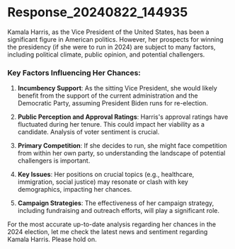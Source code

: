 # Response_20240822_144935

Kamala Harris, as the Vice President of the United States, has been a significant figure in American politics. However, her prospects for winning the presidency (if she were to run in 2024) are subject to many factors, including political climate, public opinion, and potential challengers.

### Key Factors Influencing Her Chances:

1. **Incumbency Support**: As the sitting Vice President, she would likely benefit from the support of the current administration and the Democratic Party, assuming President Biden runs for re-election.

2. **Public Perception and Approval Ratings**: Harris's approval ratings have fluctuated during her tenure. This could impact her viability as a candidate. Analysis of voter sentiment is crucial.

3. **Primary Competition**: If she decides to run, she might face competition from within her own party, so understanding the landscape of potential challengers is important.

4. **Key Issues**: Her positions on crucial topics (e.g., healthcare, immigration, social justice) may resonate or clash with key demographics, impacting her chances.

5. **Campaign Strategies**: The effectiveness of her campaign strategy, including fundraising and outreach efforts, will play a significant role.

For the most accurate up-to-date analysis regarding her chances in the 2024 election, let me check the latest news and sentiment regarding Kamala Harris. Please hold on. 
